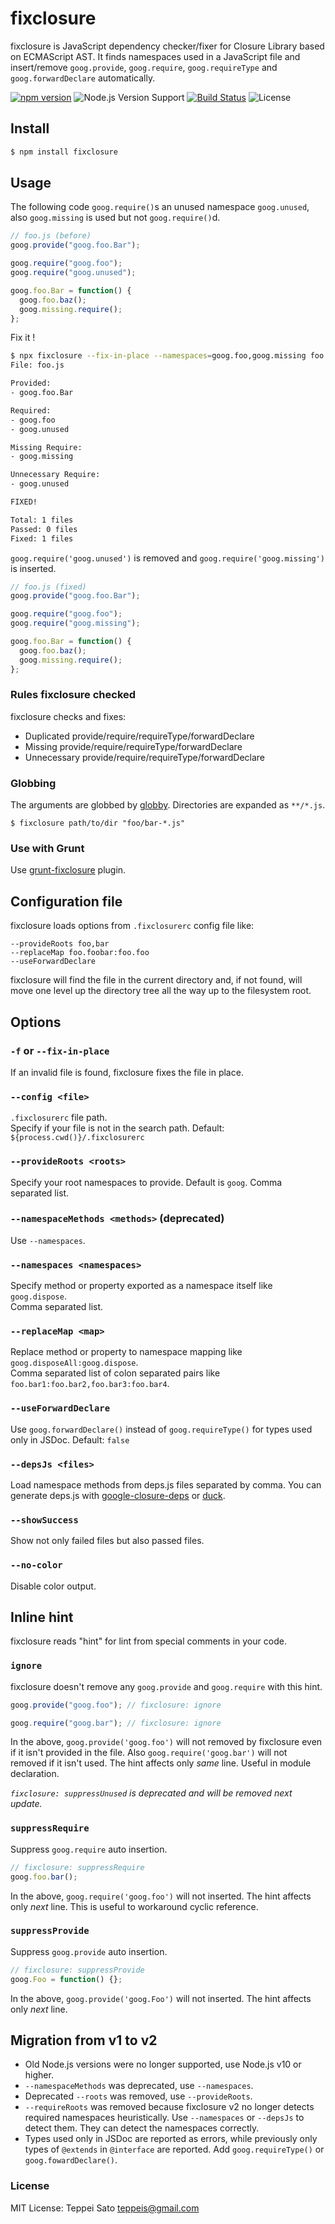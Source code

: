 # fixclosure

fixclosure is JavaScript dependency checker/fixer for Closure Library based on ECMAScript AST.
It finds namespaces used in a JavaScript file and insert/remove `goog.provide`, `goog.require`, `goog.requireType` and `goog.forwardDeclare` automatically.

[![npm version][npm-image]][npm-url]
![Node.js Version Support][node-version]
[![Build Status][ci-image]][ci-url]
![License][license]

## Install

```bash
$ npm install fixclosure
```

## Usage

The following code `goog.require()`s an unused namespace `goog.unused`, also `goog.missing` is used but not `goog.require()`d.

```javascript
// foo.js (before)
goog.provide("goog.foo.Bar");

goog.require("goog.foo");
goog.require("goog.unused");

goog.foo.Bar = function() {
  goog.foo.baz();
  goog.missing.require();
};
```

Fix it !

```bash
$ npx fixclosure --fix-in-place --namespaces=goog.foo,goog.missing foo.js
File: foo.js

Provided:
- goog.foo.Bar

Required:
- goog.foo
- goog.unused

Missing Require:
- goog.missing

Unnecessary Require:
- goog.unused

FIXED!

Total: 1 files
Passed: 0 files
Fixed: 1 files
```

`goog.require('goog.unused')` is removed and `goog.require('goog.missing')` is inserted.

```javascript
// foo.js (fixed)
goog.provide("goog.foo.Bar");

goog.require("goog.foo");
goog.require("goog.missing");

goog.foo.Bar = function() {
  goog.foo.baz();
  goog.missing.require();
};
```

### Rules fixclosure checked

fixclosure checks and fixes:

- Duplicated provide/require/requireType/forwardDeclare
- Missing provide/require/requireType/forwardDeclare
- Unnecessary provide/require/requireType/forwardDeclare

### Globbing

The arguments are globbed by [globby](https://github.com/sindresorhus/globby).
Directories are expanded as `**/*.js`.

```console
$ fixclosure path/to/dir "foo/bar-*.js"
```

### Use with Grunt

Use [grunt-fixclosure](https://github.com/teppeis/grunt-fixclosure "grunt-fixclosure") plugin.

## Configuration file

fixclosure loads options from `.fixclosurerc` config file like:

```
--provideRoots foo,bar
--replaceMap foo.foobar:foo.foo
--useForwardDeclare
```

fixclosure will find the file in the current directory and, if not found, will move one level up the directory tree all the way up to the filesystem root.

## Options

### `-f` or `--fix-in-place`

If an invalid file is found, fixclosure fixes the file in place.

### `--config <file>`

`.fixclosurerc` file path.  
Specify if your file is not in the search path.
Default: `${process.cwd()}/.fixclosurerc`

### `--provideRoots <roots>`

Specify your root namespaces to provide. Default is `goog`.
Comma separated list.

### `--namespaceMethods <methods>` (deprecated)

Use `--namespaces`.

### `--namespaces <namespaces>`

Specify method or property exported as a namespace itself like `goog.dispose`.  
Comma separated list.

### `--replaceMap <map>`

Replace method or property to namespace mapping like `goog.disposeAll:goog.dispose`.  
Comma separated list of colon separated pairs like `foo.bar1:foo.bar2,foo.bar3:foo.bar4`.

### `--useForwardDeclare`

Use `goog.forwardDeclare()` instead of `goog.requireType()` for types used only in JSDoc.
Default: `false`

### `--depsJs <files>`

Load namespace methods from deps.js files separated by comma.
You can generate deps.js with [google-closure-deps](https://www.npmjs.com/package/google-closure-deps) or [duck](https://www.npmjs.com/package/@teppeis/duck).

### `--showSuccess`

Show not only failed files but also passed files.

### `--no-color`

Disable color output.

## Inline hint

fixclosure reads "hint" for lint from special comments in your code.

### `ignore`

fixclosure doesn't remove any `goog.provide` and `goog.require` with this hint.

```javascript
goog.provide("goog.foo"); // fixclosure: ignore

goog.require("goog.bar"); // fixclosure: ignore
```

In the above, `goog.provide('goog.foo')` will not removed by fixclosure even if it isn't provided in the file.
Also `goog.require('goog.bar')` will not removed if it isn't used.
The hint affects only _same_ line.
Useful in module declaration.

_`fixclosure: suppressUnused` is deprecated and will be removed next update._

### `suppressRequire`

Suppress `goog.require` auto insertion.

```javascript
// fixclosure: suppressRequire
goog.foo.bar();
```

In the above, `goog.require('goog.foo')` will not inserted.
The hint affects only _next_ line.
This is useful to workaround cyclic reference.

### `suppressProvide`

Suppress `goog.provide` auto insertion.

```javascript
// fixclosure: suppressProvide
goog.Foo = function() {};
```

In the above, `goog.provide('goog.Foo')` will not inserted.
The hint affects only _next_ line.

## Migration from v1 to v2

- Old Node.js versions were no longer supported, use Node.js v10 or higher.
- `--namespaceMethods` was deprecated, use `--namespaces`.
- Deprecated `--roots` was removed, use `--provideRoots`.
- `--requireRoots` was removed because fixclosure v2 no longer detects required namespaces heuristically. Use `--namespaces` or `--depsJs` to detect them. They can detect the namespaces correctly.
- Types used only in JSDoc are reported as errors, while previously only types of `@extends` in `@interface` are reported. Add `goog.requireType()` or `goog.fowardDeclare()`.

### License

MIT License: Teppei Sato <teppeis@gmail.com>

[npm-image]: https://badgen.net/npm/v/fixclosure?icon=npm&label=
[npm-url]: https://npmjs.org/package/fixclosure
[ci-image]: https://github.com/teppeis/fixclosure/workflows/ci/badge.svg
[ci-url]: https://github.com/teppeis/fixclosure/actions?query=workflow%3A%22ci%22
[deps-image]: https://badgen.net/david/dep/teppeis/fixclosure
[deps-url]: https://david-dm.org/teppeis/fixclosure
[node-version]: https://badgen.net/npm/node/fixclosure
[coverage-image]: https://coveralls.io/repos/github/teppeis/fixclosure/badge.svg?branch=master
[coverage-url]: https://coveralls.io/github/teppeis/fixclosure?branch=master
[license]: https://badgen.net/npm/license/fixclosure
